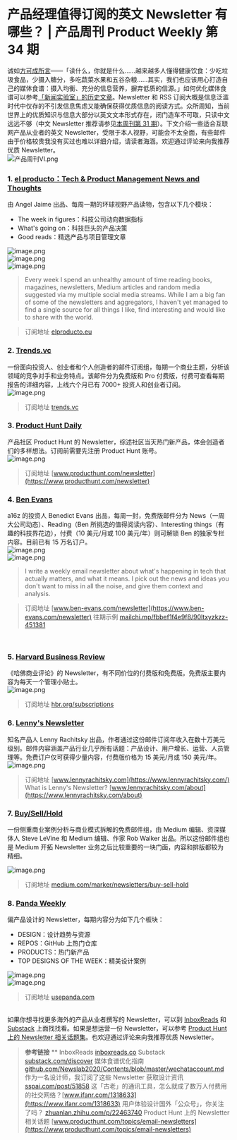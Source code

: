 # 产品经理值得订阅的英文 Newsletter 有哪些？ | 产品周刊 Product Weekly 第 34 期

诚如[方可成所言](https://newslab2020.github.io/Collection/%E5%AA%92%E4%BD%93%E9%A3%9F%E8%B0%B1/%5B%E6%96%B0%E9%97%BB%E5%AE%9E%E9%AA%8C%E5%AE%A4%5D%20-%202017-03-17%20%E9%9C%8D%E7%82%AC%EF%BC%9A%E6%98%AF%E7%A8%8B%E5%BA%8F%E5%91%98%EF%BC%8C%E4%B9%9F%E6%98%AF%E6%96%B0%E9%97%BB%E7%88%B1%E5%A5%BD%E8%80%85%EF%BD%9C%E5%AA%92%E4%BD%93%E9%A3%9F%E8%B0%B106.html)——「读什么，你就是什么……越来越多人懂得健康饮食：少吃垃圾食品，少摄入糖分，多吃蔬菜水果和五谷杂粮……其实，我们也应该用心打造自己的媒体食谱：摄入均衡、充分的信息营养，摒弃低质的信源。」如何优化媒体食谱可以参考[「新闻实验室」的历史文章](https://github.com/Newslab2020/Contents/blob/master/wechataccount.md#%E5%AA%92%E4%BD%93%E9%A3%9F%E8%B0%B1)。Newsletter 和 RSS 订阅大概是信息泛滥时代中仅存的不引发信息焦虑又能确保获得优质信息的阅读方式。众所周知，当前世界上的优质知识与信息大部分以英文文本形式存在，闭门造车不可取，只读中文远远不够（中文 Newsletter 推荐请参见[本周刊第 31 期](https://www.yuque.com/herbert-chang/productweekly/issue-31)）。下文介绍一些适合互联网产品从业者的英文 Newsletter，受限于本人视野，可能会不太全面，有些邮件由于价格较贵我没有买过也难以详细介绍，请读者海涵。欢迎通过评论来向我推荐优质 Newsletter。<br />![产品周刊VI.png](https://cdn.nlark.com/yuque/0/2020/png/535404/1589099738670-8f07e464-5b03-47c0-85af-e9640a362128.png#align=left&display=inline&height=720&margin=%5Bobject%20Object%5D&name=%E4%BA%A7%E5%93%81%E5%91%A8%E5%88%8AVI.png&originHeight=720&originWidth=1280&size=12588&status=done&style=none&width=1280)
### 1. [el producto：Tech & Product Management News and Thoughts](http://elproducto.eu/)
由 Angel Jaime 出品、每周一期的环球视野产品读物，包含以下几个模块：

- The week in figures：科技公司动向数据指标
- What's going on：科技巨头的产品决策
- Good reads：精选产品与项目管理文章

![image.png](https://cdn.nlark.com/yuque/0/2020/png/535404/1601206073370-43088c24-592a-4156-8844-e0a45b999318.png#align=left&display=inline&height=371&margin=%5Bobject%20Object%5D&name=image.png&originHeight=741&originWidth=727&size=78699&status=done&style=none&width=363.5)<br />![image.png](https://cdn.nlark.com/yuque/0/2020/png/535404/1601206094839-d296b339-3e56-480f-8f29-2b4e687b73ab.png#align=left&display=inline&height=342&margin=%5Bobject%20Object%5D&name=image.png&originHeight=684&originWidth=722&size=74938&status=done&style=none&width=361)<br />![image.png](https://cdn.nlark.com/yuque/0/2020/png/535404/1601206124088-33936691-a737-433f-bb28-7ff66e014fe7.png#align=left&display=inline&height=193&margin=%5Bobject%20Object%5D&name=image.png&originHeight=385&originWidth=744&size=43326&status=done&style=none&width=372)
> Every week I spend an unhealthy amount of time reading books, magazines, newsletters, Medium articles and random media suggested via my multiple social media streams. While I am a big fan of some of the newsletters and aggregators, I haven't yet managed to find a single source for all things I like, find interesting and would like to share with the world.
> 

> 订阅地址 [elproducto.eu](http://elproducto.eu/)



### 2. [Trends.vc](http://trends.vc)
一份面向投资人、创业者和个人创造者的邮件订阅组，每期一个商业主题，分析该领域的竞争对手和业务特点。该邮件分为免费版和 Pro 付费版，付费可查看每期报告的详细内容，上线六个月已有 7000+ 投资人和创业者订阅。<br />![image.png](https://cdn.nlark.com/yuque/0/2020/png/535404/1601205470024-835343a9-def1-4ea2-8b6b-22f9c37001f3.png#align=left&display=inline&height=433&margin=%5Bobject%20Object%5D&name=image.png&originHeight=865&originWidth=781&size=100295&status=done&style=none&width=390.5)
> 订阅地址 [trends.vc](https://trends.vc/)



### 3. [Product Hunt Daily](https://www.producthunt.com/newsletter)
产品社区 Product Hunt 的 Newsletter，综述社区当天热门新产品，体会创造者们的多样想法。订阅前需要先注册 Product Hunt 账号。<br />![image.png](https://cdn.nlark.com/yuque/0/2020/png/535404/1601206882384-278366d2-50f9-4a1d-bea7-304e3d15e31d.png#align=left&display=inline&height=366&margin=%5Bobject%20Object%5D&name=image.png&originHeight=731&originWidth=721&size=60999&status=done&style=none&width=360.5)
> 订阅地址 [www.producthunt.com/newsletter](https://www.producthunt.com/newsletter)



### 4. [Ben Evans](https://www.ben-evans.com/newsletter)
a16z 的投资人 Benedict Evans 出品，每周一封，免费版邮件分为 News（一周大公司动态）、Reading（Ben 所挑选的值得阅读内容）、Interesting things（有趣的科技界花边），付费（10 美元/月或 100 美元/年）则可解锁 Ben 的独家专栏内容。目前已有 15 万名订户。<br />![image.png](https://cdn.nlark.com/yuque/0/2020/png/535404/1601207473937-0958ae35-da33-43bb-9c0b-3584ad7875d0.png#align=left&display=inline&height=361&margin=%5Bobject%20Object%5D&name=image.png&originHeight=722&originWidth=730&size=154802&status=done&style=none&width=365)<br />![image.png](https://cdn.nlark.com/yuque/0/2020/png/535404/1601207445578-704b8671-8ec1-463a-af49-9f5b9929e8cb.png#align=left&display=inline&height=317&margin=%5Bobject%20Object%5D&name=image.png&originHeight=652&originWidth=751&size=114167&status=done&style=none&width=365)
> I write a weekly email newsletter about what's happening in tech that actually matters, and what it means. I pick out the news and ideas you don't want to miss in all the noise, and give them context and analysis. 
> 

> 订阅地址 [www.ben-evans.com/newsletter](https://www.ben-evans.com/newsletter)
> 往期示例 [mailchi.mp/fbbef1f4e9f8/90ltxyzkzz-451381](https://mailchi.mp/fbbef1f4e9f8/90ltxyzkzz-451381)


<br />

### 5. [Harvard Business Review](http://hbr.org/subscriptions)
《哈佛商业评论》的 Newsletter，有不同价位的付费版和免费版。免费版主要内容为每天一个管理小贴士。<br />![image.png](https://cdn.nlark.com/yuque/0/2020/png/535404/1601208542052-64e04a19-4742-4518-914f-e1faff390fe7.png#align=left&display=inline&height=366&margin=%5Bobject%20Object%5D&name=image.png&originHeight=731&originWidth=665&size=107548&status=done&style=none&width=332.5)
> 订阅地址 [hbr.org/subscriptions](https://hbr.org/subscriptions)



### 6. [Lenny's Newsletter](http://www.lennyrachitsky.com)
知名产品人 Lenny Rachitsky 出品，作者通过这份邮件订阅年收入在数十万美元级别。邮件内容涵盖产品行业几乎所有话题：产品设计、用户增长、运营、人员管理等。免费订户仅可获得少量内容，付费版价格为 15 美元/月或 150 美元/年。<br />![image.png](https://cdn.nlark.com/yuque/0/2020/png/535404/1601208704301-1dcef992-4131-4a0c-820d-a1eafd69aca9.png#align=left&display=inline&height=415&margin=%5Bobject%20Object%5D&name=image.png&originHeight=829&originWidth=975&size=104393&status=done&style=none&width=487.5)
> 订阅地址 [www.lennyrachitsky.com](https://www.lennyrachitsky.com/)
> What is Lenny's Newsletter? [www.lennyrachitsky.com/about](https://www.lennyrachitsky.com/about)



### 7. [Buy/Sell/Hold](https://medium.com/marker/newsletters/buy-sell-hold)
一份侧重商业案例分析与商业模式拆解的免费邮件组，由 Medium 编辑、资深媒体人 Steve LeVine 和 Medium 编辑、作家 Rob Walker 出品。所以这份邮件组也是 Medium 开拓 Newsletter 业务之后比较重要的一块门面，内容和排版都较为精细。

![image.png](https://cdn.nlark.com/yuque/0/2020/png/535404/1601209983043-dd0a8d4c-eec6-46b0-b5c2-83b2f048b6da.png#align=left&display=inline&height=384&margin=%5Bobject%20Object%5D&name=image.png&originHeight=767&originWidth=888&size=87854&status=done&style=none&width=444)
> 订阅地址 [medium.com/marker/newsletters/buy-sell-hold](https://medium.com/marker/newsletters/buy-sell-hold)



### 8. [Panda Weekly](https://usepanda.com/)
偏产品设计的 Newsletter，每期内容分为如下几个板块：

- DESIGN：设计趋势与资源
- REPOS：GitHub 上热门仓库
- PRODUCTS：热门新产品
- TOP DESIGNS OF THE WEEK：精美设计案例

![image.png](https://cdn.nlark.com/yuque/0/2020/png/535404/1601214093338-c6231803-2d71-43be-b7fc-44d7ddcf5c5c.png#align=left&display=inline&height=343&margin=%5Bobject%20Object%5D&name=image.png&originHeight=686&originWidth=699&size=62066&status=done&style=none&width=349.5)<br />![image.png](https://cdn.nlark.com/yuque/0/2020/png/535404/1601214126503-a92315cf-5665-44e0-9e07-20f754d92121.png#align=left&display=inline&height=379&margin=%5Bobject%20Object%5D&name=image.png&originHeight=757&originWidth=638&size=92364&status=done&style=none&width=319)
> 订阅地址 [usepanda.com](https://usepanda.com/)


<br />如果你想寻找更多海外的产品从业者撰写的 Newsletter，可以到 [InboxReads](https://inboxreads.co/) 和 [Substack](https://inboxreads.co/) 上面找找看。如果是想运营一份 Newsletter，可以参考 [Product Hunt 上的 Newsletter 相关话题集](https://www.producthunt.com/topics/email-newsletters)。也欢迎通过评论来向我推荐优质 Newsletter。<br />

> **参考链接**
> **
> InboxReads [inboxreads.co](https://inboxreads.co/)
> Substack [substack.com/discover](https://substack.com/discover)
> 媒体食谱优化指南 [github.com/Newslab2020/Contents/blob/master/wechataccount.md](https://github.com/Newslab2020/Contents/blob/master/wechataccount.md#%E5%AA%92%E4%BD%93%E9%A3%9F%E8%B0%B1)
> 作为一名设计师，我订阅了这些 Newsletter 获取设计资讯 [sspai.com/post/51858](https://sspai.com/post/51858)
> 这「古老」的通讯工具，怎么就成了数万人付费用的社交网络？[www.ifanr.com/1318633](https://www.ifanr.com/1318633)
> 用户体验设计国外「公众号」，你关注了吗？ [zhuanlan.zhihu.com/p/22463740](https://zhuanlan.zhihu.com/p/22463740)
> Product Hunt 上的 Newsletter 相关话题 [www.producthunt.com/topics/email-newsletters](https://www.producthunt.com/topics/email-newsletters)

